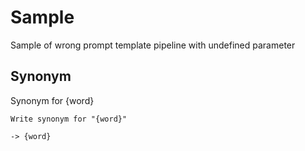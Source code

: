 # Sample

Sample of wrong prompt template pipeline with undefined parameter

## Synonym

Synonym for {word}

```prompt
Write synonym for "{word}"
```

`-> {word}`

